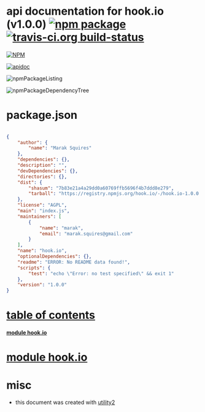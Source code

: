 # api documentation for  hook.io (v1.0.0)  [![npm package](https://img.shields.io/npm/v/npmdoc-hook.io.svg?style=flat-square)](https://www.npmjs.org/package/npmdoc-hook.io) [![travis-ci.org build-status](https://api.travis-ci.org/npmdoc/node-npmdoc-hook.io.svg)](https://travis-ci.org/npmdoc/node-npmdoc-hook.io)
####

[![NPM](https://nodei.co/npm/hook.io.png?downloads=true)](https://www.npmjs.com/package/hook.io)

[![apidoc](https://npmdoc.github.io/node-npmdoc-hook.io/build/screenCapture.buildNpmdoc.browser._2Fhome_2Ftravis_2Fbuild_2Fnpmdoc_2Fnode-npmdoc-hook.io_2Ftmp_2Fbuild_2Fapidoc.html.png)](https://npmdoc.github.io/node-npmdoc-hook.io/build/apidoc.html)

![npmPackageListing](https://npmdoc.github.io/node-npmdoc-hook.io/build/screenCapture.npmPackageListing.svg)

![npmPackageDependencyTree](https://npmdoc.github.io/node-npmdoc-hook.io/build/screenCapture.npmPackageDependencyTree.svg)



# package.json

```json

{
    "author": {
        "name": "Marak Squires"
    },
    "dependencies": {},
    "description": "",
    "devDependencies": {},
    "directories": {},
    "dist": {
        "shasum": "7b83e21a4a29dd0a60769ffb5696f4b7ddd8e279",
        "tarball": "https://registry.npmjs.org/hook.io/-/hook.io-1.0.0.tgz"
    },
    "license": "AGPL",
    "main": "index.js",
    "maintainers": [
        {
            "name": "marak",
            "email": "marak.squires@gmail.com"
        }
    ],
    "name": "hook.io",
    "optionalDependencies": {},
    "readme": "ERROR: No README data found!",
    "scripts": {
        "test": "echo \"Error: no test specified\" && exit 1"
    },
    "version": "1.0.0"
}
```



# <a name="apidoc.tableOfContents"></a>[table of contents](#apidoc.tableOfContents)

#### [module hook.io](#apidoc.module.hook.io)



# <a name="apidoc.module.hook.io"></a>[module hook.io](#apidoc.module.hook.io)



# misc
- this document was created with [utility2](https://github.com/kaizhu256/node-utility2)
